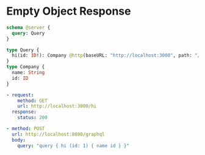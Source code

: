# Empty Object Response

```graphql @config
schema @server {
  query: Query
}

type Query {
  hi(id: ID!): Company @http(baseURL: "http://localhost:3000", path: "/hi")
}
type Company {
  name: String
  id: ID
}
```

```yml @mock
- request:
    method: GET
    url: http://localhost:3000/hi
  response:
    status: 200
```

```yml @test
- method: POST
  url: http://localhost:8080/graphql
  body:
    query: "query { hi (id: 1) { name id } }"
```
